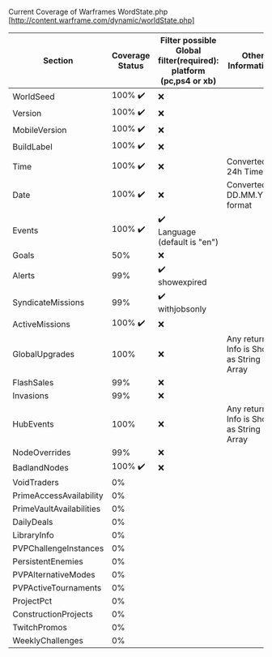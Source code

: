 Current Coverage of Warframes WordState.php [http://content.warframe.com/dynamic/worldState.php]

| Section                  | Coverage Status         | Filter possible<br>Global filter(required): platform (pc,ps4 or xb) | Other Informations                         |
| ------------------------ | ----------------------- | ------------------------------------------------------------------- | ------------------------------------------ |
| WorldSeed                | 100% :heavy_check_mark: | :x:                                                                 |
| Version                  | 100% :heavy_check_mark: | :x:                                                                 |
| MobileVersion            | 100% :heavy_check_mark: | :x:                                                                 |
| BuildLabel               | 100% :heavy_check_mark: | :x:                                                                 |
| Time                     | 100% :heavy_check_mark: | :x:                                                                 | Converted to 24h Time                      |
| Date                     | 100% :heavy_check_mark: | :x:                                                                 | Converted to DD.MM.YYYY format             |
| Events                   | 100% :heavy_check_mark: | :heavy_check_mark: <br>Language<br>(default is "en")                |
| Goals                    | 50%                     | :x:                                                                 |
| Alerts                   | 99%                     | :heavy_check_mark: <br>showexpired                                  |
| SyndicateMissions        | 99%                     | :heavy_check_mark: <br>withjobsonly                                 |
| ActiveMissions           | 100% :heavy_check_mark: | :x:                                                                 |
| GlobalUpgrades           | 100%                    | :x:                                                                 | Any returned Info is Shown as String Array |
| FlashSales               | 99%                     | :x:                                                                 |
| Invasions                | 99%                     | :x:                                                                 |
| HubEvents                | 100%                    | :x:                                                                 | Any returned Info is Shown as String Array |
| NodeOverrides            | 99%                     | :x:                                                                 |
| BadlandNodes             | 100% :heavy_check_mark: | :x:                                                                 |
| VoidTraders              | 0%                      |
| PrimeAccessAvailability  | 0%                      |
| PrimeVaultAvailabilities | 0%                      |
| DailyDeals               | 0%                      |
| LibraryInfo              | 0%                      |
| PVPChallengeInstances    | 0%                      |
| PersistentEnemies        | 0%                      |
| PVPAlternativeModes      | 0%                      |
| PVPActiveTournaments     | 0%                      |
| ProjectPct               | 0%                      |
| ConstructionProjects     | 0%                      |
| TwitchPromos             | 0%                      |
| WeeklyChallenges         | 0%                      |

